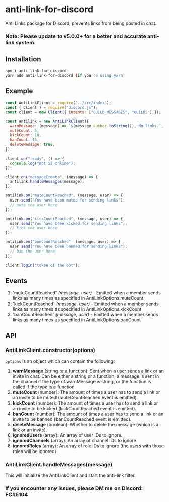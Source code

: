 # anti-link-for-discord

Anti Links package for Discord, prevents links from being posted in chat.

### Note: Please update to v5.0.0+ for a better and accurate anti-link system.

## Installation

```bash
npm i anti-link-for-discord
yarn add anti-link-for-discord (if you're using yarn)
```

## Example

```js
const AntiLinkClient = require("../src/index");
const { Client } = require("discord.js");
const client = new Client({ intents: ["GUILD_MESSAGES", "GUILDS"] });

const antilink = new AntiLinkClient({
  warnMessage: (message) => `${message.author.toString()}, No links.`,
  muteCount: 5,
  kickCount: 10,
  banCount: 15,
  deleteMessage: true,
});

client.on("ready", () => {
  console.log("Bot is online");
});

client.on("messageCreate", (message) => {
  antilink.handleMessages(message);
});

antilink.on("muteCountReached", (message, user) => {
  user.send("You have been muted for sending links");
  // mute the user here
});

antilink.on("kickCountReached", (message, user) => {
  user.send("You have been kicked for sending links");
  // kick the user here
});

antilink.on("banCountReached", (message, user) => {
  user.send("You have been banned for sending links");
  // ban the user here
});

client.login("token of the bot");
```

## Events

1. 'muteCountReached' _(message, user)_ - Emitted when a member sends links as many times as specified in AntiLinkOptions.muteCount
2. 'kickCountReached' _(message, user)_ - Emitted when a member sends links as many times as specified in AntiLinkOptions.kickCount
3. 'banCountReached' _(message, user)_ - Emitted when a member sends links as many times as specified in AntiLinkOptions.banCount

## API

### AntiLinkClient.constructor(options)

`options` is an object which can contain the following:

1. **warnMessage** (string or a function): Sent when a user sends a link or an invite in chat. Can be either a string or a function, a message is sent in the channel if the type of warnMessage is string, or the function is called if the type is a function.
2. **muteCount** (number): The amount of times a user has to send a link or an invite to be muted (muteCountReached event is emitted).
3. **kickCount** (number): The amount of times a user has to send a link or an invite to be kicked (kickCountReached event is emitted).
4. **banCount** (number): The amount of times a user has to send a link or an invite to be banned (banCountReached event is emitted).
5. **deleteMessage** (boolean): Whether to delete the message (which is a link or an invite).
6. **ignoredUsers** (array): An array of user IDs to ignore.
7. **ignoredChannels** (array): An array of channel IDs to ignore.
8. **ignoredRoles** (array): An array of role IDs to ignore (the users with those roles will be ignored).

### AntiLinkClient.handleMessages(message)

This will initialize the AntiLinkClient and start the anti-link filter.

### If you encounter any issues, please DM me on Discord: FC#5104
